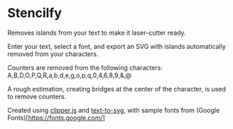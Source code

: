 Stencilfy
=================

Removes islands from your text to make it laser-cutter ready.

Enter your text, select a font, and export an SVG with islands automatically removed from your characters.

Counters are removed from the following characters: A,B,D,O,P,Q,R,a,b,d,e,g,o,p,q,0,4,6,8,9,&,@

A rough estimation, creating bridges at the center of the character, is used to remove counters.

Created using [clipper.js](https://www.npmjs.com/package/js-clipper) and [text-to-svg](https://www.npmjs.com/package/text-to-svg), with sample fonts from (Google Fonts)[https://fonts.google.com/]
